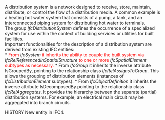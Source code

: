 A distribution system is a network designed to receive, store, maintain, distribute, or control the flow of a distribution media. A common example is a heating hot water system that consists of a pump, a tank, and an interconnected piping system for distributing hot water to terminals.  
The group _IfcDistributionSystem_ defines the occurrence of a specialized system for use within the context of building services or utilities for built facilities.  
Important functionalities for the description of a distribution system are derived from existing IFC entities:  
\* <font color="#ff0000">From </font>_IfcSystem_<font color="#ff0000">  it inherits the ability to couple the built system via </font>_IfcRelReferencedInSpatialStructure_<font color="#ff0000">  to one or more </font>_IfcSpatialElement_<font color="#ff0000"> subtypes as necessary.</font>
\* From _IfcGroup_ it inherits the inverse attribute IsGroupedBy, pointing to the relationship class _IfcRelAssignsToGroup_. This allows the grouping of distribution elements (instances of _IfcDistributionElement_ subtypes).
\* From _IfcObjectDefinition_ it inherits the inverse attribute IsDecomposedBy pointing to the relationship class _IfcRelAggregates_. It provides the hierarchy between the separate (partial) distribution systems. For example, an electrical main circuit may be aggregated into branch circuits.

  
HISTORY New entity in IFC4.
